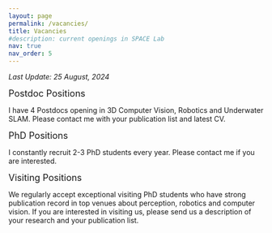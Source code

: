 ```yaml
---
layout: page
permalink: /vacancies/
title: Vacancies
#description: current openings in SPACE Lab
nav: true
nav_order: 5
---
```


*Last Update: 25 August, 2024*

<font size="4"> Postdoc Positions </font>

I have 4 Postdocs opening in 3D Computer Vision, Robotics and Underwater SLAM. Please contact me with your publication list and latest CV.

<font size="4"> PhD Positions </font>

I constantly recruit 2-3 PhD students every year. Please contact me if you are interested. 

<font size="4"> Visiting Positions </font>

We regularly accept exceptional visiting PhD students who have strong publication record in top venues about perception, robotics and computer vision. If you are interested in visiting us, please send us a description of your research and your publication list.
